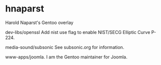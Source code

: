 hnaparst
=========

Harold Naparst's Gentoo overlay

dev-libs/openssl  Add nist use flag to enable NIST/SECG Elliptic Curve P-224.

media-sound/subsonic See subsonic.org for information.

www-apps/joomla.  I am the Gentoo maintainer for Joomla.

